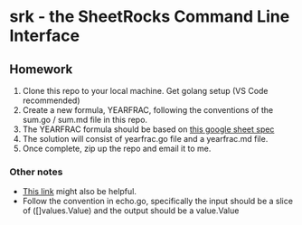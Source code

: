 # srk - the SheetRocks Command Line Interface


## Homework

1. Clone this repo to your local machine. Get golang setup (VS Code recommended)
2. Create a new formula, YEARFRAC, following the conventions of the sum.go / sum.md file in this repo.
3. The YEARFRAC formula should be based on [this google sheet spec](https://support.google.com/docs/answer/3092989?hl=en)
4. The solution will consist of yearfrac.go file and a yearfrac.md file.
5. Once complete, zip up the repo and email it to me.

### Other notes 
- [This link](https://en.wikipedia.org/wiki/360-day_calendar) might also be helpful.
- Follow the convention in echo.go, specifically the input should be a slice of ([]values.Value) and the output should be a value.Value
